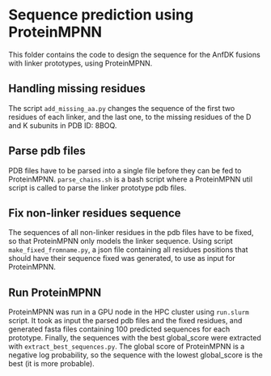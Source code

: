 # Sequence prediction using ProteinMPNN

This folder contains the code to design the sequence for the AnfDK fusions with linker prototypes, using ProteinMPNN.

## Handling missing residues

The script `add_missing_aa.py` changes the sequence of the first two residues of each linker, and the last one, to the missing residues of the D and K subunits in PDB ID: 8BOQ.

## Parse pdb files

PDB files have to be parsed into a single file before they can be fed to ProteinMPNN. `parse_chains.sh` is a bash script where a ProteinMPNN util script is called to parse the linker prototype pdb files.

## Fix non-linker residues sequence

The sequences of all non-linker residues in the pdb files have to be fixed, so that ProteinMPNN only models the linker sequence. Using script `make_fixed_fromname.py`, a json file containing all residues positions that should have their sequence fixed was generated, to use as input for ProteinMPNN. 

## Run ProteinMPNN

ProteinMPNN was run in a GPU node in the HPC cluster using `run.slurm` script. It took as input the parsed pdb files and the fixed residues, and generated fasta files containing 100 predicted sequences for each prototype. Finally, the sequences with the best global_score were extracted with `extract_best_sequences.py`. The global score of ProteinMPNN is a negative log probability, so the sequence with the lowest global_score is the best (it is more probable).